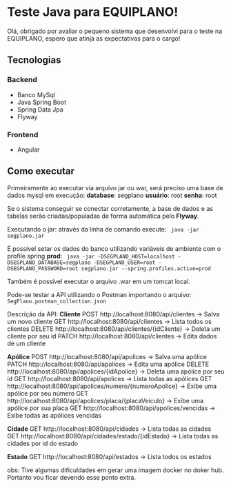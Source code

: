 # Teste Java para EQUIPLANO!

Olá, obrigado por avaliar o pequeno sistema que desenvolvi para o teste na EQUIPLANO, espero que atinja as expectativas para o cargo! 

## Tecnologias
### Backend
* Banco MySql
* Java Spring Boot
* Spring Data Jpa
* Flyway

### Frontend
* Angular 

## Como executar

Primeiramente ao executar via arquivo jar ou war, será preciso uma base de dados mysql em execução:
**database**: segplano
**usuário**: root
**senha**: root

Se o sistema conseguir se conectar corretamente, a base de dados e as tabelas serão criadas/populadas de forma automática pelo **Flyway**.

Executando o jar:
através da linha de comando execute:
` java -jar segplano.jar`

É possível setar os dados do banco utilizando variáveis de ambiente com o profile spring **prod**: 
` java -jar -DSEGPLANO_HOST=localhost -DSEGPLANO_DATABASE=segplano -DSEGPLANO_USER=root -DSEGPLANO_PASSWORD=root segplano.jar --spring.profiles.active=prod`

Também é possível executar o arquivo .war em um tomcat local.

Pode-se testar a API utilizando o Postman importando o arquivo:
`SegPlano.postman_collection.json`

Descrição da API:
**Cliente**
POST http://localhost:8080/api/clientes -> Salva um novo cliente
GET http://localhost:8080/api/clientes -> Lista todos os clientes
DELETE http://localhost:8080/api/clientes/{idCliente} -> Deleta um cliente por seu id
PATCH http://localhost:8080/api/clientes -> Edita dados de um cliente

**Apólice**
POST http://localhost:8080/api/apolices -> Salva uma apólice
PATCH http://localhost:8080/api/apolices -> Edita uma apólice
DELETE http://localhost:8080/api/apolices/{idApolice} -> Deleta uma apólice por seu id
GET http://localhost:8080/api/apolices -> Lista todas as apólices
GET http://localhost:8080/api/apolices/numero/{numeroApolice} -> Exibe uma apólice por seu número
GET http://localhost:8080/api/apolices/placa/{placaVeiculo} -> Exibe uma apólice por sua placa
GET http://localhost:8080/api/apolices/vencidas -> Exibe todas as apólices vencidas

**Cidade**
GET http://localhost:8080/api/cidades -> Lista todas as cidades
GET http://localhost:8080/api/cidades/estado/{idEstado} -> Lista todas as cidades por id do estado

**Estado**
GET http://localhost:8080/api/estados -> Lista todos os estados


obs: Tive algumas dificuldades em gerar uma imagem docker no doker hub. Portanto vou ficar devendo esse ponto extra.
